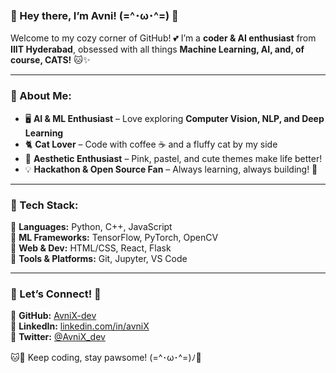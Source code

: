 ### 🌸 Hey there, I’m Avni!  (=^･ω･^=) 🎀

Welcome to my cozy corner of GitHub! 💕 I’m a **coder & AI enthusiast** from **IIIT Hyderabad**, obsessed with all things **Machine Learning, AI, and, of course, CATS!** 🐱✨

---
### 🐾 About Me:
- 🖥️ **AI & ML Enthusiast** – Love exploring **Computer Vision, NLP, and Deep Learning**
- 🐈 **Cat Lover** – Code with coffee ☕ and a fluffy cat by my side
- 🎀 **Aesthetic Enthusiast** – Pink, pastel, and cute themes make life better!
- 💡 **Hackathon & Open Source Fan** – Always learning, always building! 🚀

---
### 💖 Tech Stack:
🐾 **Languages:** Python, C++, JavaScript  
🐾 **ML Frameworks:** TensorFlow, PyTorch, OpenCV  
🐾 **Web & Dev:** HTML/CSS, React, Flask  
🐾 **Tools & Platforms:** Git, Jupyter, VS Code  

---
### 🌸 Let’s Connect! 🎀
🐾 **GitHub:** [AvniX-dev](https://github.com/AvniX-dev)  
🐾 **LinkedIn:** [linkedin.com/in/avniX](#)  
🐾 **Twitter:** [@AvniX_dev](#)  

🐱💖 Keep coding, stay pawsome! (=^･ω･^=)ﾉ🎀
